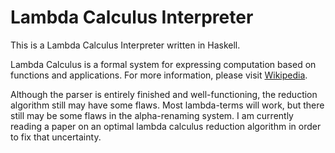# Lambda Calculus Interpreter

This is a Lambda Calculus Interpreter written in Haskell.

Lambda Calculus is a formal system for expressing computation based on
functions and applications. For more information, please visit
[Wikipedia](https://en.wikipedia.org/wiki/Lambda_calculus).

Although the parser is entirely finished and well-functioning,
the reduction algorithm still may have some flaws. Most lambda-terms will work,
but there still may be some flaws in the alpha-renaming system. I am currently 
reading a paper on an optimal lambda calculus reduction algorithm in order to 
fix that uncertainty.
